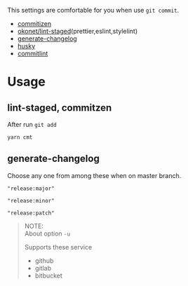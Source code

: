 This settings are comfortable for you when use `git commit`.

- [commitizen](https://www.npmjs.com/package/commitizen)
- [okonet/lint-staged](https://github.com/okonet/lint-staged)(prettier,eslint,stylelint)
- [generate-changelog](https://www.npmjs.com/package/generate-changelog)
- [husky](https://github.com/typicode/husky)
- [commitlint](https://github.com/marionebl/commitlint)

# Usage

## lint-staged, commitzen

After run `git add`

```
yarn cmt
```

## generate-changelog

Choose any one from among these when on master branch.

```
"release:major"

"release:minor"

"release:patch"
```

> NOTE:  
> About option `-u`
>
> Supports these service
>
> - github
> - gitlab
> - bitbucket
